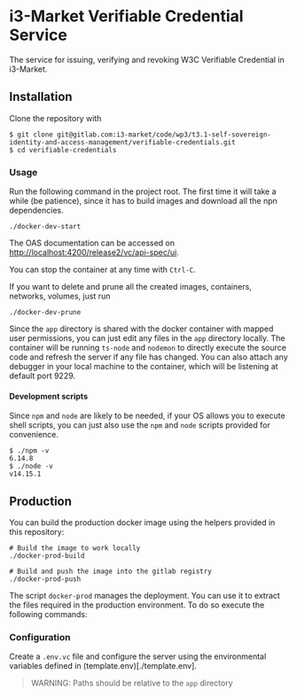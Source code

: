 # i3-Market Verifiable Credential Service

The service for issuing, verifying and revoking W3C Verifiable Credential in i3-Market.

## Installation

Clone the repository with

```console 
$ git clone git@gitlab.com:i3-market/code/wp3/t3.1-self-sovereign-identity-and-access-management/verifiable-credentials.git
$ cd verifiable-credentials
```

### Usage

Run the following command in the project root. The first time it will take a while (be patience), since it has to build images and download all the npn dependencies.

```console
./docker-dev-start
```

The OAS documentation can be accessed on [http://localhost:4200/release2/vc/api-spec/ui](http://localhost:4200/release2/vc/api-spec/ui).

You can stop the container at any time with `Ctrl-C`.

If you want to delete and prune all the created images, containers, networks, volumes, just run

```console
./docker-dev-prune
```

Since the `app` directory is shared with the docker container with mapped user permissions, you can just edit any files in the `app` directory locally. The container will be running `ts-node` and `nodemon` to directly execute the source code and refresh the server if any file has changed. You can also attach any debugger in your local machine to the container, which will be listening at default port 9229.

#### Development scripts

Since `npm` and `node` are likely to be needed, if your OS allows you to execute shell scripts, you can just also use the `npm` and `node` scripts provided for convenience.

```console
$ ./npm -v
6.14.8
$ ./node -v
v14.15.1
```

## Production

You can build the production docker image using the helpers provided in this repository:

```console
# Build the image to work locally
./docker-prod-build

# Build and push the image into the gitlab registry
./docker-prod-push
```

The script `docker-prod` manages the deployment. You can use it to extract the files required in the production environment. To do so execute the following commands:

### Configuration

Create a `.env.vc` file and configure the server using the environmental variables defined in (template.env)[./template.env].

> WARNING: Paths should be relative to the `app` directory
